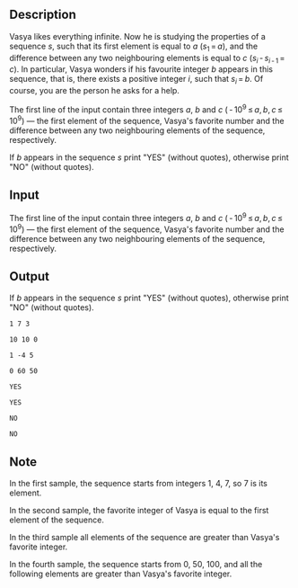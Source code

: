 ## Description

<div><p>Vasya likes everything infinite. Now he is studying the properties of a sequence <span class="tex-span"><i>s</i></span>, such that its first element is equal to <span class="tex-span"><i>a</i></span> (<span class="tex-span"><i>s</i><sub class="lower-index">1</sub> = <i>a</i></span>), and the difference between any two neighbouring elements is equal to <span class="tex-span"><i>c</i></span> (<span class="tex-span"><i>s</i><sub class="lower-index"><i>i</i></sub> - <i>s</i><sub class="lower-index"><i>i</i> - 1</sub> = <i>c</i></span>). In particular, Vasya wonders if his favourite integer <span class="tex-span"><i>b</i></span> appears in this sequence, that is, there exists a positive integer <span class="tex-span"><i>i</i></span>, such that <span class="tex-span"><i>s</i><sub class="lower-index"><i>i</i></sub> = <i>b</i></span>. Of course, you are the person he asks for a help.</p></div><div class="input-specification"><p>The first line of the input contain three integers <span class="tex-span"><i>a</i></span>, <span class="tex-span"><i>b</i></span> and <span class="tex-span"><i>c</i></span> (<span class="tex-span"> - 10<sup class="upper-index">9</sup> ≤ <i>a</i>, <i>b</i>, <i>c</i> ≤ 10<sup class="upper-index">9</sup></span>)&nbsp;— the first element of the sequence, Vasya's favorite number and the difference between any two neighbouring elements of the sequence, respectively.</p></div><div class="output-specification"><p>If <span class="tex-span"><i>b</i></span> appears in the sequence <span class="tex-span"><i>s</i></span> print "<span class="tex-font-style-tt">YES</span>" (without quotes), otherwise print "<span class="tex-font-style-tt">NO</span>" (without quotes).</p></div>

## Input

<p>The first line of the input contain three integers <span class="tex-span"><i>a</i></span>, <span class="tex-span"><i>b</i></span> and <span class="tex-span"><i>c</i></span> (<span class="tex-span"> - 10<sup class="upper-index">9</sup> ≤ <i>a</i>, <i>b</i>, <i>c</i> ≤ 10<sup class="upper-index">9</sup></span>)&nbsp;— the first element of the sequence, Vasya's favorite number and the difference between any two neighbouring elements of the sequence, respectively.</p>

## Output

<p>If <span class="tex-span"><i>b</i></span> appears in the sequence <span class="tex-span"><i>s</i></span> print "<span class="tex-font-style-tt">YES</span>" (without quotes), otherwise print "<span class="tex-font-style-tt">NO</span>" (without quotes).</p>





```input1
1 7 3

```




```input2
10 10 0

```




```input3
1 -4 5

```




```input4
0 60 50

```




```output1
YES

```




```output2
YES

```




```output3
NO

```




```output4
NO

```



## Note

<p>In the first sample, the sequence starts from integers <span class="tex-span">1</span>, <span class="tex-span">4</span>, <span class="tex-span">7</span>, so <span class="tex-span">7</span> is its element.</p><p>In the second sample, the favorite integer of Vasya is equal to the first element of the sequence.</p><p>In the third sample all elements of the sequence are greater than Vasya's favorite integer.</p><p>In the fourth sample, the sequence starts from <span class="tex-span">0</span>, <span class="tex-span">50</span>, <span class="tex-span">100</span>, and all the following elements are greater than Vasya's favorite integer.</p>
